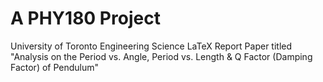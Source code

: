 # A PHY180 Project
University of Toronto Engineering Science
LaTeX Report Paper titled "Analysis on the Period vs. Angle, Period vs. Length & Q Factor (Damping Factor) of Pendulum"
